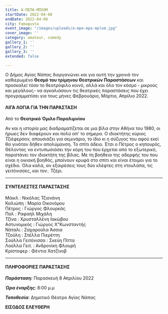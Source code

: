 ```yaml
---
title: Α-ΠΕΠΑ-ΜΠΛΟΜ
startDate: 2022-04-08
endDate: 2022-04-08
city: Famagusta
event_image: "/images/uploads/a-mpe-mpa-mplom.jpg"
cover_image: ''
category: amateur, comedy
gallery_1: ''
gallery_2: ''
gallery_3: ''
extended: false

---
```

Ο Δήμος Αγίας Νάπας διοργανώνει και για αυτή την χρονιά τον καθιερωμένο **Θεσμό του τρίμηνου Θεατρικών Παραστάσεων** και προσκαλεί τόσο το θεατρόφιλο κοινό, αλλά και όλο τον κόσμο - μικρούς και μεγάλους- να αγκαλιάσουν τις θεατρικές παραστάσεις που έχει προγραμματίσει για τους μήνες Φεβρουάριο, Μάρτιο, Απρίλιο 2022.

#### ΛΙΓΑ ΛΟΓΙΑ ΓΙΑ ΤΗΝ ΠΑΡΑΣΤΑΣΗ

Από το **Θεατρικό Όμιλο Παραλιμνίου**

Αν και η ιστορία μας διαδραματίζεται σε μια βίλα στην Αθήνα του 1980, οι ήρωες δεν διαφέρουν και πολύ απ' το σήμερα. Ο ιδιοκτήτης κύριος Τζιέφερσον, απουσιάζει για σεμινάριο, το ίδιο κι η σύζυγος του αφού εκεί θα γινόταν δήθεν απολύμανση. Το σπίτι άδειο. Έτσι ο Πέτρος ο κηπουρός, Θέλοντας να εντυπωσιάσει την κόρη του που έρχεται από το εξωτερικό, παριστάνει τον ιδιοκτήτη της βίλας. Με τη βοήθεια της αδερφής του που είναι η οικιακή βοηθός, μπαίνουν κρυφά στο σπίτι και είναι έτοιμοι για το σχέδιο. Όλα καλά, αν εξαιρέσεις τους δύο κλέφτες στη ντουλάπα, τις γειτόνισσες, και τον.. Τζέρι.

***

#### ΣΥΝΤΕΛΕΣΤΕΣ ΠΑΡΑΣΤΑΣΗΣ

Μάικλ : Νικόλας Τζιονάνη  
Καλιώπη : Μαρία Οικονόμου  
Πέτρος : Γιώργος Φλουρκάς  
Πολ : Ραφαήλ Μιχάλη  
Τζίνα : Χρυσταλλένη Ιακώβου  
Αστυνομικός : Γιώργος Χ"Κωνσταντής  
Νάταλι : Ζαχαρούλα Άσσια  
Τζούλη : Στέλλα Πιερέττη  
Σούλλα Γειτόνισσα : Σκεύη Πίττα  
Λούλλα Γειτ. : Ανδρονίκη Φλουρή  
Κρίστοφερ : Φέντια Χατζίνοβ

***

#### ΠΛΗΡΟΦΟΡΙΕΣ ΠΑΡΑΣΤΑΣΗΣ

**_Παράσταση:_** Παρασκευή 8 Απριλίου 2022

**_Ώρα έναρξης_**_:_ 8:00 μ.μ

**_Τοποθεσία_**_:_ Δημοτικό Θέατρο Αγίας Νάπας

**ΕΙΣΟΔΟΣ ΕΛΕΥΘΕΡΗ**